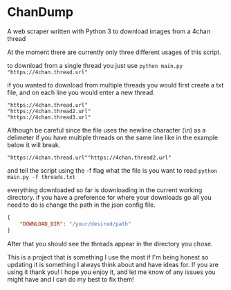 # ChanDump
A web scraper written with Python 3 to download images from a 4chan thread 

At the moment there are currently only three different usages of this script.

to download from a single thread you just use
`python main.py "https://4chan.thread.url"`

if you wanted to download from multiple threads
you would first create a txt file, and on each line you would enter a new thread.
```
"https://4chan.thread.url"
"https://4chan.thread2.url"
"https://4chan.thread3.url"
```

Although be careful since the file uses the newline character (\n) as a delimeter
if you have multiple threads on the same line like in the example below it will break.
```
"https://4chan.thread.url""https://4chan.thread2.url"
```

and tell the script using the -f flag what the file is you want to read
`python main.py -f threads.txt`

everything downloaded so far is downloading in the current working directory.
if you have a preference for where your downloads go all you need to do 
is change the path in the json config file.
```json
{
	"DOWNLOAD_DIR": "/your/desired/path"
}
```

After that you should see the threads appear in the directory you chose.

This is a project that is something I use the most if I'm being honest so updating it is something I always think about and have ideas for.
If you are using it thank you! I hope you enjoy it, and let me know of any issues you might have and I can do my best to fix them!
